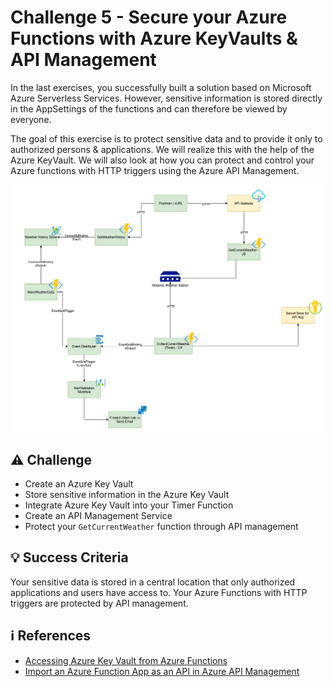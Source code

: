 # Challenge 5 - Secure your Azure Functions with Azure KeyVaults & API Management

In the last exercises, you successfully built a solution based on Microsoft Azure Serverless Services. However, sensitive information is stored directly in the AppSettings of the functions and can therefore be viewed by everyone.

The goal of this exercise is to protect sensitive data and to provide it only to authorized persons & applications. We will realize this with the help of the Azure KeyVault. We will also look at how you can protect and control your Azure functions with HTTP triggers using the Azure API Management.

![Architecture](../../Assets/Images/challenge-5/challenge-5-architecture.png)

## ⚠️ Challenge

- Create an Azure Key Vault
- Store sensitive information in the Azure Key Vault
- Integrate Azure Key Vault into your Timer Function
- Create an API Management Service
- Protect your `GetCurrentWeather` function through API management

## 💡 Success Criteria

Your sensitive data is stored in a central location that only authorized applications and users have access to. Your Azure Functions with HTTP triggers are protected by API management.

## ℹ️ References

- [Accessing Azure Key Vault from Azure Functions](https://www.middleway.eu/accessing-azure-key-vault-from-azure-function/)
- [Import an Azure Function App as an API in Azure API Management](https://docs.microsoft.com/en-us/azure/api-management/import-function-app-as-api)
